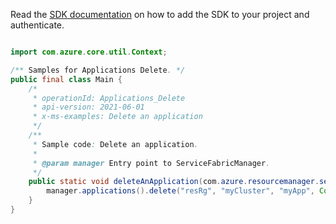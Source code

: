 Read the [SDK documentation](https://github.com/Azure/azure-sdk-for-java/blob/azure-resourcemanager-servicefabric_1.0.0-beta.2/sdk/servicefabric/azure-resourcemanager-servicefabric/README.md) on how to add the SDK to your project and authenticate.

```java

import com.azure.core.util.Context;

/** Samples for Applications Delete. */
public final class Main {
    /*
     * operationId: Applications_Delete
     * api-version: 2021-06-01
     * x-ms-examples: Delete an application
     */
    /**
     * Sample code: Delete an application.
     *
     * @param manager Entry point to ServiceFabricManager.
     */
    public static void deleteAnApplication(com.azure.resourcemanager.servicefabric.ServiceFabricManager manager) {
        manager.applications().delete("resRg", "myCluster", "myApp", Context.NONE);
    }
}
```
